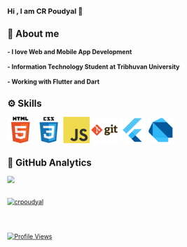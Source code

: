 ### Hi , I am CR Poudyal 👋

## 📑 About me

<h4>
- I love Web and Mobile App Development <br/><br/>
- Information Technology Student at Tribhuvan University<br/><br/>
- Working with Flutter and Dart
</h4>

## ⚙️ Skills

<code><img height="60" width="60" src="https://raw.githubusercontent.com/github/explore/80688e429a7d4ef2fca1e82350fe8e3517d3494d/topics/html/html.png"></code>
<code><img height="60" width="60" src="https://raw.githubusercontent.com/github/explore/80688e429a7d4ef2fca1e82350fe8e3517d3494d/topics/css/css.png"></code>
<code><img height="60" width="60" src="https://raw.githubusercontent.com/github/explore/80688e429a7d4ef2fca1e82350fe8e3517d3494d/topics/javascript/javascript.png"></code>
<code><img height="60" width="60" src="https://raw.githubusercontent.com/github/explore/80688e429a7d4ef2fca1e82350fe8e3517d3494d/topics/git/git.png"></code>
<code><img height="60" width="60" src="https://raw.githubusercontent.com/github/explore/80688e429a7d4ef2fca1e82350fe8e3517d3494d/topics/flutter/flutter.png"></code>
<code><img height="60" width="60" src="https://raw.githubusercontent.com/github/explore/80688e429a7d4ef2fca1e82350fe8e3517d3494d/topics/dart/dart.png"></code>

## 📑 GitHub Analytics

<a href="https://crpoudyal.com.np">
  <img  src="https://github-readme-stats.vercel.app/api/top-langs/?username=crpoudyal&layout=compact&theme=dark" />
</a>
 <br/><br/>

<a href="https://github.com/crpoudyal">

<p><img  src="https://github-readme-streak-stats.herokuapp.com/?user=crpoudyal&theme=dark" alt="crpoudyal" /></p>
<br/><br/>

![Profile Views](https://komarev.com/ghpvc/?username=crpoudyal&color=red)

